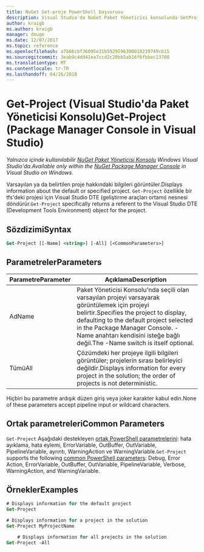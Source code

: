 ```yaml
---
title: NuGet Get-proje PowerShell başvurusu
description: Visual Studio'da NuGet Paket Yöneticisi konsolunda GetProject PowerShell komut başvurusu.
author: kraigb
ms.author: kraigb
manager: douge
ms.date: 12/07/2017
ms.topic: reference
ms.openlocfilehash: a7b66cbf36095e31b5929596300018239749cb15
ms.sourcegitcommit: 3eab9c4dd41ea7ccd2c28bb5ab16f6fbbec13708
ms.translationtype: MT
ms.contentlocale: tr-TR
ms.lasthandoff: 04/26/2018
---
```

# <a name="get-project-package-manager-console-in-visual-studio"></a><span data-ttu-id="d0743-103">Get-Project (Visual Studio'da Paket Yöneticisi Konsolu)</span><span class="sxs-lookup"><span data-stu-id="d0743-103">Get-Project (Package Manager Console in Visual Studio)</span></span>

<span data-ttu-id="d0743-104">*Yalnızca içinde kullanılabilir [NuGet Paket Yöneticisi Konsolu](package-manager-console.md) Windows Visual Studio'da.*</span><span class="sxs-lookup"><span data-stu-id="d0743-104">*Available only within the [NuGet Package Manager Console](package-manager-console.md) in Visual Studio on Windows.*</span></span>

<span data-ttu-id="d0743-105">Varsayılan ya da belirtilen proje hakkındaki bilgileri görüntüler.</span><span class="sxs-lookup"><span data-stu-id="d0743-105">Displays information about the default or specified project.</span></span> <span data-ttu-id="d0743-106">`Get-Project` özellikle bir tfs'deki projesi için Visual Studio DTE (geliştirme araçları ortamı) nesnesi döndürür.</span><span class="sxs-lookup"><span data-stu-id="d0743-106">`Get-Project` specifically returns a referent to the Visual Studio DTE (Development Tools Environment) object for the project.</span></span>

## <a name="syntax"></a><span data-ttu-id="d0743-107">Sözdizimi</span><span class="sxs-lookup"><span data-stu-id="d0743-107">Syntax</span></span>

```ps
Get-Project [[-Name] <string>] [-All] [<CommonParameters>]
```

## <a name="parameters"></a><span data-ttu-id="d0743-108">Parametreler</span><span class="sxs-lookup"><span data-stu-id="d0743-108">Parameters</span></span>

| <span data-ttu-id="d0743-109">Parametre</span><span class="sxs-lookup"><span data-stu-id="d0743-109">Parameter</span></span> | <span data-ttu-id="d0743-110">Açıklama</span><span class="sxs-lookup"><span data-stu-id="d0743-110">Description</span></span> |
| --- | --- |
| <span data-ttu-id="d0743-111">Ad</span><span class="sxs-lookup"><span data-stu-id="d0743-111">Name</span></span> | <span data-ttu-id="d0743-112">Paket Yöneticisi Konsolu'nda seçili olan varsayılan projeyi varsayarak görüntülemek için projeyi belirtir.</span><span class="sxs-lookup"><span data-stu-id="d0743-112">Specifies the project to display, defaulting to the default project selected in the Package Manager Console.</span></span> <span data-ttu-id="d0743-113">-Name anahtarı kendisini isteğe bağlı değil.</span><span class="sxs-lookup"><span data-stu-id="d0743-113">The -Name switch is itself optional.</span></span> |
| <span data-ttu-id="d0743-114">Tümü</span><span class="sxs-lookup"><span data-stu-id="d0743-114">All</span></span> | <span data-ttu-id="d0743-115">Çözümdeki her projeye ilgili bilgileri görüntüler; projelerin sırası belirleyici değildir.</span><span class="sxs-lookup"><span data-stu-id="d0743-115">Displays information for every project in the solution; the order of projects is not deterministic.</span></span> |

<span data-ttu-id="d0743-116">Hiçbiri bu parametre ardışık düzen giriş veya joker karakter kabul edin.</span><span class="sxs-lookup"><span data-stu-id="d0743-116">None of these parameters accept pipeline input or wildcard characters.</span></span>

## <a name="common-parameters"></a><span data-ttu-id="d0743-117">Ortak parametreleri</span><span class="sxs-lookup"><span data-stu-id="d0743-117">Common Parameters</span></span>

<span data-ttu-id="d0743-118">`Get-Project` Aşağıdaki destekleyen [ortak PowerShell parametrelerini](http://go.microsoft.com/fwlink/?LinkID=113216): hata ayıklama, hata eylemi, ErrorVariable, OutBuffer, OutVariable, PipelineVariable, ayrıntı, WarningAction ve WarningVariable.</span><span class="sxs-lookup"><span data-stu-id="d0743-118">`Get-Project` supports the following [common PowerShell parameters](http://go.microsoft.com/fwlink/?LinkID=113216): Debug, Error Action, ErrorVariable, OutBuffer, OutVariable, PipelineVariable, Verbose, WarningAction, and WarningVariable.</span></span>

## <a name="examples"></a><span data-ttu-id="d0743-119">Örnekler</span><span class="sxs-lookup"><span data-stu-id="d0743-119">Examples</span></span>

```ps
# Displays information for the default project
Get-Project

# Displays information for a project in the solution
Get-Project MyProjectName

    # Displays information for all projects in the solution
Get-Project -All
```